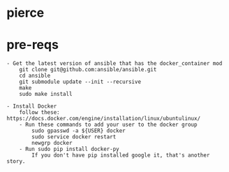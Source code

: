 # pierce

# pre-reqs

    - Get the latest version of ansible that has the docker_container mod
        git clone git@github.com:ansible/ansible.git
        cd ansible
        git submodule update --init --recursive
        make
        sudo make install
        
    - Install Docker
        follow these: https://docs.docker.com/engine/installation/linux/ubuntulinux/
        - Run these commands to add your user to the docker group
            sudo gpasswd -a ${USER} docker
	        sudo service docker restart 
	        newgrp docker
	    - Run sudo pip install docker-py
	        If you don't have pip installed google it, that's another story.
	        
	
        
        